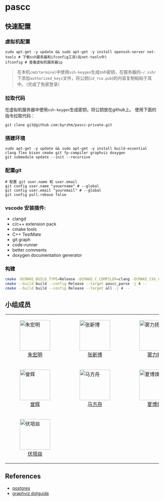 # pascc

## 快速配置

### 虚拟机配置

``` shell
sudo apt-get -y update && sudo apt-get -y install openssh-server net-tools # 下载ssh服务器和ifconfig工具(在net-tools中)
ifconfig # 查看虚拟机服务器ip
```

> 在本机`cmd/terminal`中使用`ssh-keygen`生成ssh密钥，在服务器的`~/.ssh/`下添加`authorized_keys`文件，将公钥(`id_rsa.pub`)的内容复制粘贴于其中。（完成了免密登录）

### 拉取代码

在虚拟机服务器中使用`ssh-keygen`生成密钥，将公钥放在github上。
使用下面的指令拉取代码：

```shell
git clone git@github.com:byrzhm/pascc-private.git
```

### 搭建环境

``` shell
sudo apt-get -y update && sudo apt-get -y install build-essential clang flex bison cmake git fp-compiler graphviz doxygen
git submodule update --init --recursive
```

### 配置git

``` shell
# 配置 git user.name 和 user.email
git config user.name "youername" # --global
git config user.email "youremail" # --global
git config pull.rebase false
```

### vscode 安装插件:

- clangd
- c/c++ extension pack
- cmake tools
- C++ TestMate
- git graph
- code-runner
- better comments
- doxygen documentation generator

### 构建

``` sh
cmake -DCMAKE_BUILD_TYPE=Release -DCMAKE_C_COMPILER=clang -DCMAKE_CXX_COMPILER=clang++ -S . -B build
cmake --build build --config Release --target pascc_parse -j 4 --
cmake --build build --config Release --target all -j 4 --
```

## 小组成员

<!--

[![Contributors](https://contributors-img.web.app/image?repo=byrzhm/pascc-public)](https://github.com/byrzhm/pascc-private/graphs/contributors)

-->

<table>
  <tr>
    <td>
        <a href="https://github.com/byrzhm">
        <figure>
        <img src="https://github.com/byrzhm.png" alt="朱宏明" width="100" height="100">
        <figcaption style="text-align: center;">朱宏明</figcaption>
        </figure>
        </a>
    </td>
    <td>
        <a href="https://github.com/TALON416">
        <figure>
        <img src="https://github.com/TALON416.png" alt="张新博" width="100" height="100">
        <figcaption style="text-align: center;">张新博</figcaption>
        </figure>
        </a>
    </td>
    <td>
        <a href="https://github.com/micropuma">
        <figure>
        <img src="https://github.com/micropuma.png" alt="窦力扬" width="100" height="100">
        <figcaption style="text-align: center;">窦力扬</figcaption>
        </figure>
        </a>
    </td>
  </tr>
  <tr>
    <td>
        <a href="https://github.com/2645012179">
        <figure>
        <img src="https://github.com/2645012179.png" alt="曾辉" width="100" height="100">
        <figcaption style="text-align: center;">曾辉</figcaption>
        </figure>
        </a>
    </td>
    <td>
        <a href="https://github.com/KanameHomu">
        <figure>
        <img src="https://github.com/KanameHomu.png" alt="马方舟" width="100" height="100">
        <figcaption style="text-align: center;">马方舟</figcaption>
        </figure>
        </a>
    </td>
    <td>
        <a href="https://github.com/duoaidaoc">
        <figure>
        <img src="https://github.com/duoaidaoc.png" alt="夏博焕" width="100" height="100">
        <figcaption style="text-align: center;">夏博焕</figcaption>
        </figure>
        </a>
    </td>
  </tr>
    <tr>
    <td>
        <a href="https://github.com/LeaveryF">
        <figure>
        <img src="https://github.com/LeaveryF.png" alt="伏培燚" width="100" height="100">
        <figcaption style="text-align: center;">伏培燚</figcaption>
        </figure>
        </a>
    </td>
  </tr>
</table>

## References

- [postgres](https://github.com/postgres/postgres/blob/master/src/backend/parser/scan.l#L409)
- [graphviz dotguide](https://graphviz.org/pdf/dotguide.pdf)